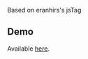 Based on eranhirs's jsTag


Demo
----
Available [here](http://eranhirs.github.io/jsTag/ "jsTag Demo").

